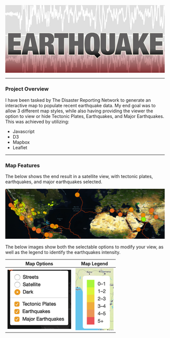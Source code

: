 <p align="center">
  <img src="https://github.com/KEGANCP/Mapping_Earthquakes/blob/main/Images/earthquake.png" alt="HEADER"/>
</p>

----
### Project Overview
I have been tasked by The Disaster Reporting Network to generate an interactive map to populate recent earthquake data. My end goal was to allow 3 different map styles, while also having providing the viewer the option to view or hide Tectonic Plates, Earthquakes, and Major Earthquakes.
This was achieved by utilizing:
- Javascript
-  D3
-  Mapbox
-  Leaflet

----
### Map Features
The below shows the end result in a satellite view, with tectonic plates, earthquakes, and major earthquakes selected.

<p align="center">
  <img src="https://github.com/KEGANCP/Mapping_Earthquakes/blob/main/Images/Sample.png" alt="sample"/>
</p>


The below images show both the selectable options to modify your view, as well as the legend to identify the earthquakes intensity.

Map Options             |  Map Legend
:-------------------------:|:-------------------------:
![](https://github.com/KEGANCP/Mapping_Earthquakes/blob/main/Images/options.png)  |  ![](https://github.com/KEGANCP/Mapping_Earthquakes/blob/main/Images/legends.png)
